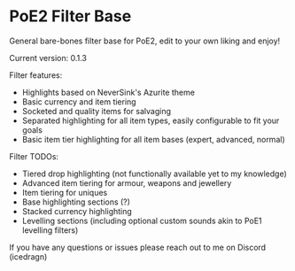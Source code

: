 # PoE2 Filter Base
General bare-bones filter base for PoE2, edit to your own liking and enjoy!

Current version: 0.1.3

Filter features:
- Highlights based on NeverSink's Azurite theme
- Basic currency and item tiering
- Socketed and quality items for salvaging
- Separated highlighting for all item types, easily configurable to fit your goals
- Basic item tier highlighting for all item bases (expert, advanced, normal)

Filter TODOs:
- Tiered drop highlighting (not functionally available yet to my knowledge)
- Advanced item tiering for armour, weapons and jewellery
- Item tiering for uniques
- Base highlighting sections (?)
- Stacked currency highlighting
- Levelling sections (including optional custom sounds akin to PoE1 levelling filters)

If you have any questions or issues please reach out to me on Discord (icedragn)